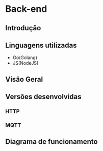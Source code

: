 # Back-end

## Introdução


## Linguagens utilizadas

* Go(Golang)
* JS(NodeJS)

## Visão Geral


## Versões desenvolvidas

### HTTP

### MQTT

## Diagrama de funcionamento
